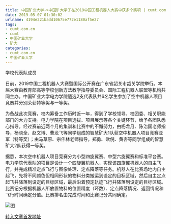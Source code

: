 ```yaml
---
title: 中国矿业大学->中国矿大学子在2019中国工程机器人大赛中获多个奖项 | cumt.com.cn
date: 2019-05-07 01:30:02
urlname: 4194e221badd10675e772e1180af5e27
tags: 
- cumt.com.cn
- cumt
- 中国矿业大学
- 矿大
categories:
- cumt.com.cn
- 中国矿业大学
---
```


学校代表队成员

日前，2019中国工程机器人大赛暨国际公开赛在广东省韶关市韶关学院举行。本届大赛由教育部高等学校创新方法教学指导委员会、国际工程机器人联盟等机构共同主办。中国矿业大学电力学院遴选2支代表队共6名学生参加了空中机器人项目竞赛并分别荣获特等奖与一等奖。

为备战此次竞赛，校内筹备工作历时近一年，得到了学校领导、校团委、相关职能部门的大力支持。电力学院在项目选拔、项目展示等各个关键环节，给予各团队悉心指导。经过赛前近两个月的集训和比赛中的不懈努力，由杨龙月、陈治国老师指导，杨晓全、赵文博、曹龙飞等同学组成的智慧矿大1队获空中机器人项目竞赛亚军（特等奖）；由马草原、宗伟林老师指导，郑勇、欧倪、黄杏等同学组成的智慧矿大2队获得一等奖。

据悉，本次空中机器人项目竞赛分为小型四旋翼赛、中型六旋翼赛和标准平台赛。电力学院代表队的项目是设计一个四旋翼机器人，实现该四旋翼机器人的自主飞行，并完成精准定点飞行与图像处理、定点降落等任务。机器人在比赛场地内自主起飞，先将不同颜色但相同形状的物料分类搬运到设定的目标区域，然后自主定点起飞并降落到设定的目标区域，最后沿着预定轨迹飞行并降落到设定的目标区域。比赛记分根据机器人所放置物料的位置精度（环数）、定点降落情况、返回情况和飞行时间确定分值。比赛排名由完成时间和比赛记分共同确定。

![图](http://xwzx.cumt.edu.cn/_upload/article/images/3f/1b/76b173964309808aeae6d217a665/1d380acb-f73a-4cfb-9945-1ec7bebd1f3a.jpg)

[转入文章首发地址](http://xwzx.cumt.edu.cn/fd/29/c513a523561/page.htm)